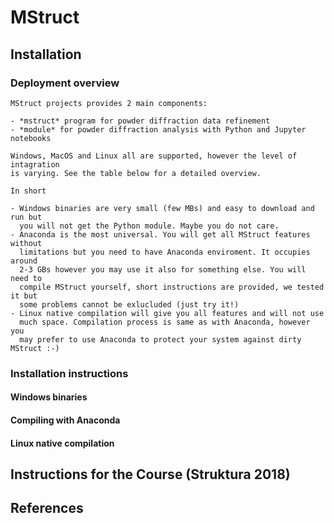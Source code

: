# MStruct

## Installation

### Deployment overview

	MStruct projects provides 2 main components:
	
	- *mstruct* program for powder diffraction data refinement
	- *module* for powder diffraction analysis with Python and Jupyter notebooks

	Windows, MacOS and Linux all are supported, however the level of intagration
    is varying. See the table below for a detailed overview.

	In short

	- Windows binaries are very small (few MBs) and easy to download and run but
      you will not get the Python module. Maybe you do not care.
	- Anaconda is the most universal. You will get all MStruct features without
      limitations but you need to have Anaconda enviroment. It occupies around
      2-3 GBs however you may use it also for something else. You will need to
      compile MStruct yourself, short instructions are provided, we tested it but
      some problems cannot be exlucluded (just try it!)
    - Linux native compilation will give you all features and will not use
      much space. Compilation process is same as with Anaconda, however you
      may prefer to use Anaconda to protect your system against dirty MStruct :-)

### Installation instructions

#### Windows binaries

#### Compiling with Anaconda

#### Linux native compilation

## Instructions for the Course (Struktura 2018)

## References

